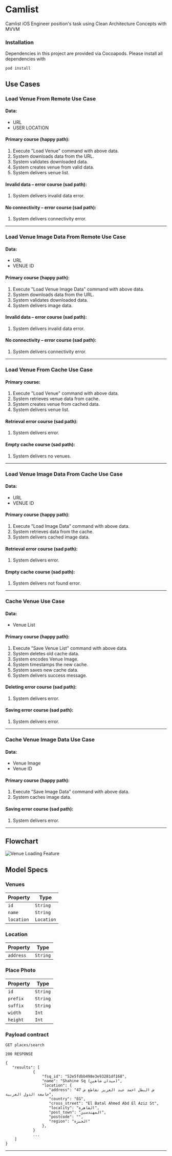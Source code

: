 # Camlist
Camlist iOS Engineer position's task using Clean Architecture Concepts with MVVM

### Installation

Dependencies in this project are provided via Cocoapods. Please install all dependencies with

`
pod install
`

## Use Cases

### Load Venue From Remote Use Case

#### Data:
- URL
- USER LOCATION 

#### Primary course (happy path):
1. Execute "Load Venue" command with above data.
2. System downloads data from the URL.
3. System validates downloaded data.
4. System creates venue from valid data.
5. System delivers venue list.

#### Invalid data – error course (sad path):
1. System delivers invalid data error.

#### No connectivity – error course (sad path):
1. System delivers connectivity error.

---

### Load Venue Image Data From Remote Use Case

#### Data:
- URL
- VENUE ID

#### Primary course (happy path):
1. Execute "Load Venue Image Data" command with above data.
2. System downloads data from the URL.
3. System validates downloaded data.
4. System delivers image data.

#### Invalid data – error course (sad path):
1. System delivers invalid data error.

#### No connectivity – error course (sad path):
1. System delivers connectivity error.

---

### Load Venue From Cache Use Case

#### Primary course:
1. Execute "Load Venue" command with above data.
2. System retrieves venue data from cache.
3. System creates venue from cached data.
4. System delivers venue list.

#### Retrieval error course (sad path):
1. System delivers error.

#### Empty cache course (sad path): 
1. System delivers no venues.

---

### Load Venue Image Data From Cache Use Case

#### Data:
- URL
- VENUE ID

#### Primary course (happy path):
1. Execute "Load Image Data" command with above data.
2. System retrieves data from the cache.
3. System delivers cached image data.

#### Retrieval error course (sad path):
1. System delivers error.

#### Empty cache course (sad path):
1. System delivers not found error.

---

### Cache Venue Use Case

#### Data:
- Venue List

#### Primary course (happy path):
1. Execute "Save Venue List" command with above data.
2. System deletes old cache data.
3. System encodes Venue Image.
4. System timestamps the new cache.
5. System saves new cache data.
6. System delivers success message.

#### Deleting error course (sad path):
1. System delivers error.

#### Saving error course (sad path):
1. System delivers error.

---

### Cache Venue Image Data Use Case

#### Data:
- Venue Image
- Venue ID

#### Primary course (happy path):
1. Execute "Save Image Data" command with above data.
2. System caches image data.

#### Saving error course (sad path):
1. System delivers error.

---


## Flowchart

![Venue Loading Feature](venues_flowchart.png)


## Model Specs

### Venues

| Property      | Type                |
|---------------|---------------------|
| `id`          | `String`            |
| `name`        | `String`            |
| `location`    | `Location`          |


### Location 

| Property           | Type               |
|--------------------|--------------------|
| `address`          | `String`           |



### Place Photo

| Property      | Type                |
|---------------|---------------------|
| `id`          | `String`            |
| `prefix`      | `String`            |
| `suffix`      | `String`            |
| `width`       | `Int`               |
| `height`      | `Int`               |


### Payload contract

```
GET places/search

200 RESPONSE

{
   "results": [
            {
                "fsq_id": "52e5fdbb498e3e93281df168",
                "name": "Shahine Sq (ميدان شاهين)",
                "location": {
                   "address": "47 ش البطل احمد عبد العزيز تقاطع ش جامعة الدول العربية",
                   "country": "EG",
                   "cross_street": "El Batal Ahmed Abd El Aziz St",
                   "locality": "القاهرة",
                   "post_town": "المهندسين",
                   "postcode": "",
                   "region": "الجيزة"
                },
            }
            ...
	]
}
```

---
